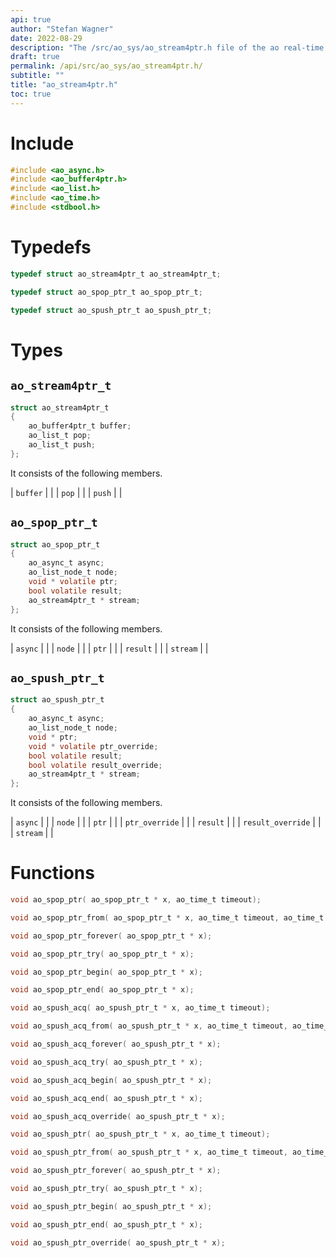 ```yaml
---
api: true
author: "Stefan Wagner"
date: 2022-08-29
description: "The /src/ao_sys/ao_stream4ptr.h file of the ao real-time operating system."
draft: true
permalink: /api/src/ao_sys/ao_stream4ptr.h/
subtitle: ""
title: "ao_stream4ptr.h"
toc: true
---
```


# Include

```c
#include <ao_async.h>
#include <ao_buffer4ptr.h>
#include <ao_list.h>
#include <ao_time.h>
#include <stdbool.h>
```

# Typedefs

```c
typedef struct ao_stream4ptr_t ao_stream4ptr_t;
```

```c
typedef struct ao_spop_ptr_t ao_spop_ptr_t;
```

```c
typedef struct ao_spush_ptr_t ao_spush_ptr_t;
```

# Types

## `ao_stream4ptr_t`

```c
struct ao_stream4ptr_t
{
    ao_buffer4ptr_t buffer;
    ao_list_t pop;
    ao_list_t push;
};
```

It consists of the following members.

| `buffer` | |
| `pop` | |
| `push` | |

## `ao_spop_ptr_t`

```c
struct ao_spop_ptr_t
{
    ao_async_t async;
    ao_list_node_t node;
    void * volatile ptr;
    bool volatile result;
    ao_stream4ptr_t * stream;
};
```

It consists of the following members.

| `async` | |
| `node` | |
| `ptr` | |
| `result` | |
| `stream` | |

## `ao_spush_ptr_t`

```c
struct ao_spush_ptr_t
{
    ao_async_t async;
    ao_list_node_t node;
    void * ptr;
    void * volatile ptr_override;
    bool volatile result;
    bool volatile result_override;
    ao_stream4ptr_t * stream;
};
```

It consists of the following members.

| `async` | |
| `node` | |
| `ptr` | |
| `ptr_override` | |
| `result` | |
| `result_override` | |
| `stream` | |

# Functions

```c
void ao_spop_ptr( ao_spop_ptr_t * x, ao_time_t timeout);
```

```c
void ao_spop_ptr_from( ao_spop_ptr_t * x, ao_time_t timeout, ao_time_t beginning);
```

```c
void ao_spop_ptr_forever( ao_spop_ptr_t * x);
```

```c
void ao_spop_ptr_try( ao_spop_ptr_t * x);
```

```c
void ao_spop_ptr_begin( ao_spop_ptr_t * x);
```

```c
void ao_spop_ptr_end( ao_spop_ptr_t * x);
```

```c
void ao_spush_acq( ao_spush_ptr_t * x, ao_time_t timeout);
```

```c
void ao_spush_acq_from( ao_spush_ptr_t * x, ao_time_t timeout, ao_time_t beginning);
```

```c
void ao_spush_acq_forever( ao_spush_ptr_t * x);
```

```c
void ao_spush_acq_try( ao_spush_ptr_t * x);
```

```c
void ao_spush_acq_begin( ao_spush_ptr_t * x);
```

```c
void ao_spush_acq_end( ao_spush_ptr_t * x);
```

```c
void ao_spush_acq_override( ao_spush_ptr_t * x);
```

```c
void ao_spush_ptr( ao_spush_ptr_t * x, ao_time_t timeout);
```

```c
void ao_spush_ptr_from( ao_spush_ptr_t * x, ao_time_t timeout, ao_time_t beginning);
```

```c
void ao_spush_ptr_forever( ao_spush_ptr_t * x);
```

```c
void ao_spush_ptr_try( ao_spush_ptr_t * x);
```

```c
void ao_spush_ptr_begin( ao_spush_ptr_t * x);
```

```c
void ao_spush_ptr_end( ao_spush_ptr_t * x);
```

```c
void ao_spush_ptr_override( ao_spush_ptr_t * x);
```

